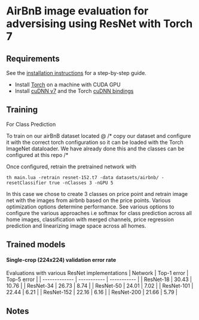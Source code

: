 AirBnB image evaluation for adversising using ResNet with Torch 7
============================

## Requirements
See the [installation instructions](INSTALL.md) for a step-by-step guide.
- Install [Torch](http://torch.ch/docs/getting-started.html) on a machine with CUDA GPU
- Install [cuDNN v7](https://developer.nvidia.com/cudnn) and the Torch [cuDNN bindings](https://github.com/soumith/cudnn.torch/tree/R7)

## Training

For Class Prediction

To train on our airBnB dataset located @ /* copy our dataset and configure it with the correct torch configuration so it can be loaded with the Torch ImageNet dataloader. We have already done this and the classes can be configured at this repo /*

Once configured, retrain the pretrained network with  
```
th main.lua -retrain resnet-152.t7 -data datasets/airbnb/ -resetClassifier true -nClasses 3 -nGPU 5
```
In this case we chose to create 3 classes on price point and retrain image net with the images from airbnb based on the price points. Various optimization options determine performance. See various options to configure the various approaches i.e softmax for class prediction across all home images, classification with merged channels, price regression prediction and  linearizing image space across all homes.

## Trained models


#### Single-crop (224x224) validation error rate
Evaluations with various ResNet implementations
| Network       | Top-1 error | Top-5 error |
| ------------- | ----------- | ----------- |
| ResNet-18     | 30.43       | 10.76       |
| ResNet-34     | 26.73       | 8.74        |
| ResNet-50     | 24.01       | 7.02        |
| ResNet-101    | 22.44       | 6.21        |
| ResNet-152    | 22.16       | 6.16        |
| ResNet-200    | 21.66       | 5.79        |

## Notes


